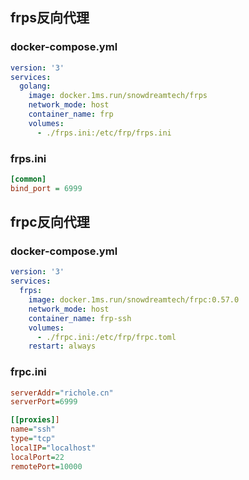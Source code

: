 ## frps反向代理

### docker-compose.yml

```yaml
version: '3'
services:
  golang:
    image: docker.1ms.run/snowdreamtech/frps
    network_mode: host
    container_name: frp
    volumes:
      - ./frps.ini:/etc/frp/frps.ini
```
### frps.ini

```ini
[common]
bind_port = 6999
```

## frpc反向代理

### docker-compose.yml

```yaml
version: '3'
services:
  frps:
    image: docker.1ms.run/snowdreamtech/frpc:0.57.0
    network_mode: host
    container_name: frp-ssh
    volumes:
      - ./frpc.ini:/etc/frp/frpc.toml
    restart: always
```

### frpc.ini
```ini
serverAddr="richole.cn"
serverPort=6999

[[proxies]]
name="ssh"
type="tcp"
localIP="localhost"
localPort=22
remotePort=10000
```